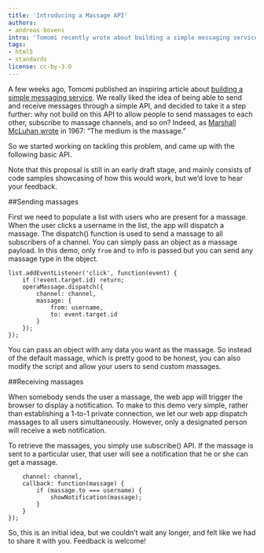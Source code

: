 ```yaml
---
title: 'Introducing a Massage API'
authors:
- andreas-bovens
intro: 'Tomomi recently wrote about building a simple messaging service. We really liked the idea of being able to send and receive messages through a simple API, and decided to take it a step further: why not build on this API to allow people to send massages to each other.'
tags:
- html5
- standards
license: cc-by-3.0
---
```


A few weeks ago, Tomomi published an inspiring article about [building a simple messaging service](/articles/web-notifications-pubnub/). We really liked the idea of being able to send and receive messages through a simple API, and decided to take it a step further: why not build on this API to allow people to send massages to each other, subscribe to massage channels, and so on? Indeed, as [Marshall McLuhan wrote](http://en.wikipedia.org/wiki/The_Medium_Is_the_Massage) in 1967: “The medium is the massage.”

So we started working on tackling this problem, and came up with the following basic API.

Note that this proposal is still in an early draft stage, and mainly consists of code samples showcasing of how this would work, but we’d love to hear your feedback.
 
##Sending massages

First we need to populate a list with users who are present for a massage. When the user clicks a username in the list, the app will dispatch a massage. The dispatch() function is used to send a massage to all subscribers of a channel. You can simply pass an object as a massage payload. In this demo, only `from` and `to` info is passed but you can send any massage type in the object.

```var list = document.querySelector('.list');
list.addEventListener('click', function(event) {
	if (!event.target.id) return;
	operaMassage.dispatch({
		channel: channel,
		massage: {
			from: username,
			to: event.target.id
		}
	});
});
```

You can pass an object with any data you want as the massage. So instead of the default massage, which is pretty good to be honest, you can also modify the script and allow your users to send custom massages.

##Receiving massages

When somebody sends the user a massage, the web app will trigger the browser to display a notification.
To make to this demo very simple, rather than establishing a 1-to-1 private connection, we let our web app dispatch massages to all users simultaneously. However, only a designated person will receive a web notification.

To retrieve the massages, you simply use subscribe() API. If the massage is sent to a particular user, that user will see a notification that he or she can get a massage.

```operaMassage.subscribe({
	channel: channel,
	callback: function(massage) {
		if (massage.to === username) {
			showNotification(massage);
		}
	}
});
```

So, this is an initial idea, but we couldn’t wait any longer, and felt like we had to share it with you. Feedback is welcome!



[]()